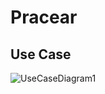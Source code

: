 # Pracear 

## Use Case

![UseCaseDiagram1](https://github.com/user-attachments/assets/b697de85-be7f-4f85-b3c1-f0601175d985)
